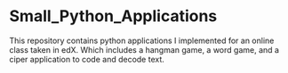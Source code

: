 # Small_Python_Applications
This repository contains python applications I implemented for an online class taken in edX.
Which includes a hangman game, a word game, and a ciper application to code and decode text.